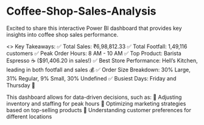 # Coffee-Shop-Sales-Analysis

Excited to share this interactive Power BI dashboard that provides key insights into coffee shop sales performance.

<> Key Takeaways:
✅ Total Sales: ₹6,98,812.33
✅ Total Footfall: 1,49,116 customers
✅ Peak Order Hours: 8 AM - 10 AM
✅ Top Product: Barista Espresso ☕ ($91,406.20 in sales!)
✅ Best Store Performance: Hell’s Kitchen, leading in both footfall and sales 💰
✅ Order Size Breakdown: 30% Large, 31% Regular, 9% Small, 30% Undefined
✅ Busiest Days: Friday and Thursday 📅

This dashboard allows for data-driven decisions, such as:
🔹 Adjusting inventory and staffing for peak hours
🔹 Optimizing marketing strategies based on top-selling products
🔹 Understanding customer preferences for different locations
